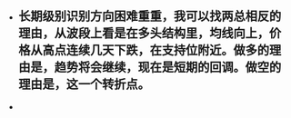 - 长期级别识别方向困难重重，我可以找两总相反的理由，从波段上看是在多头结构里，均线向上，价格从高点连续几天下跌，在支持位附近。做多的理由是，趋势将会继续，现在是短期的回调。做空的理由是，这一个转折点。
	-
-